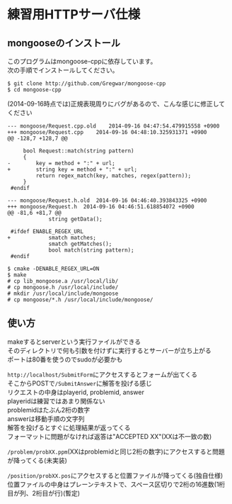 # 練習用HTTPサーバ仕様

## mongooseのインストール
このプログラムはmongoose-cppに依存しています。  
次の手順でインストールしてください。  

    $ git clone http://github.com/Gregwar/mongoose-cpp
    $ cd mongoose-cpp

(2014-09-16時点では)正規表現周りにバグがあるので、こんな感じに修正してください

    --- mongoose/Request.cpp.old	2014-09-16 04:47:54.479915558 +0900
    +++ mongoose/Request.cpp	2014-09-16 04:48:10.325931371 +0900
    @@ -128,7 +128,7 @@
     
         bool Request::match(string pattern)
         {   
    -        key = method + ":" + url;
    +        string key = method + ":" + url;
             return regex_match(key, matches, regex(pattern));
         }   
     #endif

    --- mongoose/Request.h.old	2014-09-16 04:46:40.393843325 +0900
    +++ mongoose/Request.h	2014-09-16 04:46:51.618854072 +0900
    @@ -81,6 +81,7 @@
                 string getData();
     
     #ifdef ENABLE_REGEX_URL
    +            smatch matches;
                 smatch getMatches();
                 bool match(string pattern);
     #endif

    $ cmake -DENABLE_REGEX_URL=ON
    $ make
    # cp lib_mongoose.a /usr/local/lib/
    # cp mongoose.h /usr/local/include/
    # mkdir /usr/local/include/mongoose
    # cp mongoose/*.h /usr/local/include/mongoose/

## 使い方
makeするとserverという実行ファイルができる  
そのディレクトリで何も引数を付けずに実行するとサーバーが立ち上がる  
ポートは80番を使うのでsudoが必要かも  

`http://localhost/SubmitForm`にアクセスするとフォームが出てくる  
そこからPOSTで`/SubmitAnswer`に解答を投げる感じ  
リクエストの中身はplayerid, problemid, answer  
playeridは練習ではあまり関係ない  
problemidはたぶん2桁の数字  
answerは移動手順の文字列  
解答を投げるとすぐに処理結果が返ってくる  
フォーマットに問題がなければ返答は"ACCEPTED XX"(XXは不一致の数)  

`/problem/probXX.ppm`(XXはproblemidと同じ2桁の数字)にアクセスすると問題が降ってくる(未実装)  

`/position/probXX.pos`にアクセスすると位置ファイルが降ってくる(独自仕様)  
位置ファイルの中身はプレーンテキストで、スペース区切りで2桁の16進数(1桁目が列、2桁目が行)(暫定)  


